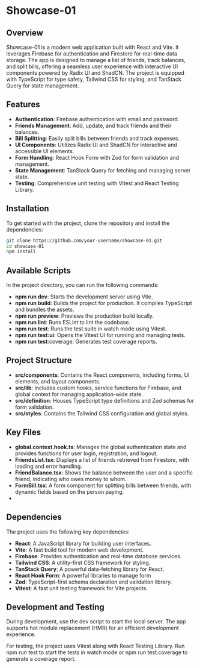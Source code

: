 # Showcase-01

## Overview

Showcase-01 is a modern web application built with React and Vite. It leverages Firebase for authentication and Firestore for real-time data storage. The app is designed to manage a list of friends, track balances, and split bills, offering a seamless user experience with interactive UI components powered by Radix UI and ShadCN. The project is equipped with TypeScript for type safety, Tailwind CSS for styling, and TanStack Query for state management.

## Features

-  **Authentication**: Firebase authentication with email and password.
-  **Friends Management**: Add, update, and track friends and their balances.
-  **Bill Splitting**: Easily split bills between friends and track expenses.
-  **UI Components**: Utilizes Radix UI and ShadCN for interactive and accessible UI elements.
-  **Form Handling**: React Hook Form with Zod for form validation and management.
-  **State Management**: TanStack Query for fetching and managing server state.
-  **Testing**: Comprehensive unit testing with Vitest and React Testing Library.

## Installation

To get started with the project, clone the repository and install the dependencies:

```bash
git clone https://github.com/your-username/showcase-01.git
cd showcase-01
npm install
```

## Available Scripts

In the project directory, you can run the following commands:

-  **npm run dev**: Starts the development server using Vite.
-  **npm run build**: Builds the project for production. It compiles TypeScript and bundles the assets.
-  **npm run preview**: Previews the production build locally.
-  **npm run lint**: Runs ESLint to lint the codebase.
-  **npm run test**: Runs the test suite in watch mode using Vitest.
-  **npm run test:ui**: Opens the Vitest UI for running and managing tests.
-  **npm run test**:coverage: Generates test coverage reports.

## Project Structure

-  **src/components**: Contains the React components, including forms, UI elements, and layout components.
-  **src/lib**: Includes custom hooks, service functions for Firebase, and global context for managing application-wide state.
-  **src/definition**: Houses TypeScript type definitions and Zod schemas for form validation.
-  **src/styles**: Contains the Tailwind CSS configuration and global styles.

## Key Files

-  **global.context.hook.ts**: Manages the global authentication state and provides functions for user login, registration, and logout.
-  **FriendsList.tsx**: Displays a list of friends retrieved from Firestore, with loading and error handling.
-  **FriendBalance.tsx**: Shows the balance between the user and a specific friend, indicating who owes money to whom.
-  **FormBill.tsx**: A form component for splitting bills between friends, with dynamic fields based on the person paying.
-

## Dependencies

The project uses the following key dependencies:

-  **React**: A JavaScript library for building user interfaces.
-  **Vite**: A fast build tool for modern web development.
-  **Firebase**: Provides authentication and real-time database services.
-  **Tailwind CSS**: A utility-first CSS framework for styling.
-  **TanStack Query**: A powerful data-fetching library for React.
-  **React Hook Form**: A powerful libraries to manage form
-  **Zod**: TypeScript-first schema declaration and validation library.
-  **Vitest**: A fast unit testing framework for Vite projects.

## Development and Testing

During development, use the dev script to start the local server. The app supports hot module replacement (HMR) for an efficient development experience.

For testing, the project uses Vitest along with React Testing Library. Run npm run test to start the tests in watch mode or npm run test:coverage to generate a coverage report.
